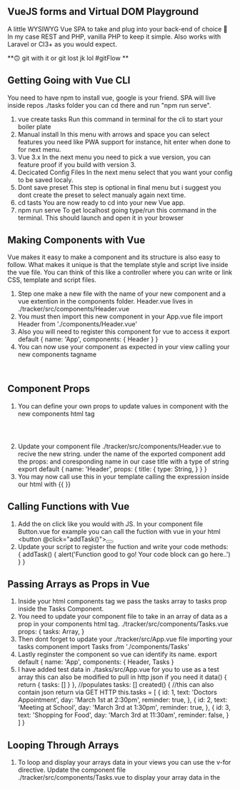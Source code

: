 ## VueJS forms and Virtual DOM Playground

A little WYSIWYG Vue SPA to take and plug into your back-end of choice 🚀 
In my case REST and PHP, vanilla PHP to keep it simple. Also works with
Laravel or CI3+ as you would expect. 

**🙃 git with it or git lost jk lol #gitFlow **


## Getting Going with Vue CLI

You need to have npm to install vue, google is your friend. SPA will
live inside repos ./tasks folder you can cd there and run "npm run serve".

1. vue create tasks
    Run this command in terminal for the cli to start your boiler plate
2. Manual install
    In this menu with arrows and space you can select features you need
    like PWA support for instance, hit enter when done to for next menu.
3. Vue 3.x 
    In the next menu you need to pick a vue version, you can feature
    proof if you build with version 3.
4. Decicated Config Files
    In the next menu select that you want your config to be saved localy.
5. Dont save preset
    This step is optional in final menu but i suggest you dont create the 
    preset to select manualy again next time. 
6. cd tasts
    You are now ready to cd into your new Vue app.
7. npm run serve
    To get localhost going type/run this command in the terminal. This
    should launch and open it in your browser

## Making Components with Vue

Vue makes it easy to make a component and its structure is also easy to follow. What makes it unique is that the template style and script live inside the vue file. You can think of this like a controller where you can write or link CSS, template and script files. 

1. Step one make a new file with the name of your new component and a 
vue extention in the components folder. 
    Header.vue lives in ./tracker/src/components/Header.vue
2. You must then import this new component in your App.vue file
    import Header from './components/Header.vue'
3. Also you will need to register this component for vue to access it
    export default {
        name: 'App',
        components: {
            Header
        }
    }
4. You can now use your component as expected in your view calling your
new components tagname 
    <Header / >

## Component Props

1. You can define your own props to update values in component with
the new components html tag
    <Header title='Tasks'>
2. Update your component file ./tracker/src/components/Header.vue to 
recive the new string. under the name of the exported component add the props: and coresponding name in our case title with a type of string
    export default {
        name: 'Header',
        props: {
            title: {
                type: String,
            }
        }
    } 
3. You may now call use this in your template calling the expression 
inside our html with {{ }}
    <template>
        <header>
            <h1>{{title}}</h1>
        </header>
    </template>

## Calling Functions with Vue

1. Add the on click like you would with JS. In your component file 
Button.vue for example you can call the fuction with vue in your html
    <button @click="addTask()"><button>
2. Update your script to register the fuction and write your code
    methods: {
        addTask() {
            alert('Function good to go! Your code block can go here..')
        }
    }

## Passing Arrays as Props in Vue

1. Inside your html components tag we pass the tasks array to 
tasks prop inside the Tasks Component.
    <Tasks :tasks="tasks">
2. You need to update your component file to take in an array of data
as a prop in your components html tag. ./tracker/src/components/Tasks.vue
    props: {
        tasks: Array,
    }
3. Then dont forget to update your ./tracker/src/App.vue file importing 
your tasks component
    import Tasks from './components/Tasks'
4. Lastly reginster the component so vue can identify its name.
    export default {
        name: 'App',
        components: {
            Header,
            Tasks
    }
5. I have added test data in ./tasks/src/App.vue for you to use as a test
array this can also be modified to pull in http json if you need it
    data() {
        return {
        tasks: []
        }
    },
    //populates tasks: []
    created() {
        //this can also contain json return via GET HTTP
        this.tasks = [
            {
            id: 1,
            text: 'Doctors Appointment',
            day: 'March 1st at 2:30pm',
            reminder: true,
            },
            {
                id: 2,
                text: 'Meeting at School',
                day: 'March 3rd at 1:30pm',
                reminder: true,
            },
            {
                id: 3,
                text: 'Shopping for Food',
                day: 'March 3rd at 11:30am',
                reminder: false,
            }
        ]
    }

## Looping Through Arrays 
1. To loop and display your arrays data in your views 
you can use the v-for directive. Update the component file 
./tracker/src/components/Tasks.vue to display your array 
data in the <template v-for="x in array"> tag here you define a 
temp var name like x to use in the loop
    <div v-for="task in tasks">
        
    </div>
2. We must also provide a unique key like with react for this we will use 
the id
    <div :key="task.id" v-for="task in tasks">
    </div>
3. Finaly to access values from each object in our array we will use expressions inside of double braces {{ }}
    <div :key="task.id" v-for="task in tasks">
        <h3>{{ task.text }}</h3>
    </div>



## Authors

👤 **Miguel Angel Enciso Sanchez**

- Github: [@rootDEV2990](https://github.com/rootDEV2990)
- Twitter: [@m29902](https://twitter.com/m29902)
- Linkedin: [linkedin](https://www.linkedin.com/in/miguel-enciso-6474741a1/)
- Medium: [medium](https://medium.com/@website.dev)

## 🤝 Contributing

Contributions, issues and feature requests are welcome!

Feel free to check the [issues page](issues/).

## Show your support

Give a ⭐️ if you like this project!

Bitcoin donations accepted ;)

1AD5ANtHmqemTZ2Qmv5UqJAMijTNyCAH8D 🚀
